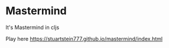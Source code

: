 # Mastermind

It's Mastermind in cljs

Play here https://stuartstein777.github.io/mastermind/index.html

